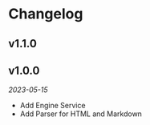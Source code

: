 # Changelog

## v1.1.0

## v1.0.0

*2023-05-15*

- Add Engine Service
- Add Parser for HTML and Markdown
